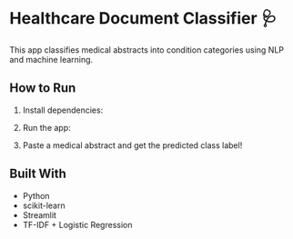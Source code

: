 # Healthcare Document Classifier 🩺

This app classifies medical abstracts into condition categories using NLP and machine learning.

## How to Run
1. Install dependencies:

2. Run the app:

3. Paste a medical abstract and get the predicted class label!

## Built With
- Python
- scikit-learn
- Streamlit
- TF-IDF + Logistic Regression
